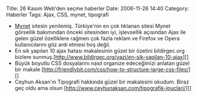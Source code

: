 Title: 26 Kasım Web&#039;den seçme haberler
Date: 2006-11-26 14:40
Category: Haberler
Tags: Ajax, CSS, mynet, tipografi

-   [Mynet][] sitesin yenilemiş. Türkiye'nin en çok tıklanan sitesi
    Mynet görsellik bakımından önceki sitesinden iyi, işlevsellik
    açısından Ajax ile gelen güzel özelliklere rağmen çok fazla reklam
    ve Firefox ve Opera kullanıcılarını göz ardı etmesi hoş değil.
-   En sık yapılan 10 ajax hatası makalesinin güzel bir özetini
    bildirgec.org bizlere
    sunmuş.[http://www.bildirgec.org/yazi/en-sik-yapilan-10-ajax][]
-   Büyük boyutlu CSS dosyalarını nasıl organize edeceğimizi anlatan
    güzel bir makale
    [http://friendlybit.com/css/how-to-structure-large-css-files/][]
-   Ceyhun Aksan'ın Tipografi hakkında güzel bir makalesini okudum.
    Biraz geç oldu ama olsun
    [http://www.ceyhunaksan.com/tipografik-ipuclari/][]

</p>

  [Mynet]: http://www.mynet.com
  [http://www.bildirgec.org/yazi/en-sik-yapilan-10-ajax]: http://www.bildirgec.org/yazi/en-sik-yapilan-10-ajax
  [http://friendlybit.com/css/how-to-structure-large-css-files/]: http://friendlybit.com/css/how-to-structure-large-css-files/
  [http://www.ceyhunaksan.com/tipografik-ipuclari/]: http://www.ceyhunaksan.com/tipografik-ipuclari/
